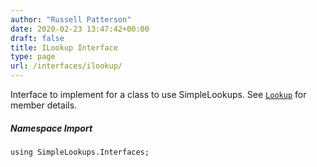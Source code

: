```yaml
---
author: "Russell Patterson"
date: 2020-02-23 13:47:42+00:00
draft: false
title: ILookup Interface
type: page
url: /interfaces/ilookup/
---
```


Interface to implement for a class to use SimpleLookups. See [```Lookup```](/classes/lookup/) for member details.

##### Namespace Import

    using SimpleLookups.Interfaces;
